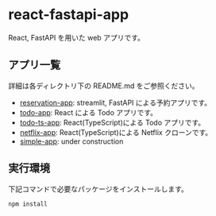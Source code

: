 # react-fastapi-app

React, FastAPI を用いた web アプリです。

## アプリ一覧

詳細は各ディレクトリ下の README.md をご参照ください。

- [reservation-app](reservation-app): streamlit, FastAPI による予約アプリです。
- [todo-app](todo-app): React による Todo アプリです。
- [todo-ts-app](todo-app): React(TypeScript)による Todo アプリです。
- [netflix-app](netflix-app): React(TypeScript)による Netflix クローンです。
- [simple-app](simple-app): under construction

## 実行環境

下記コマンドで必要なパッケージをインストールします。

```bash
npm install
```
